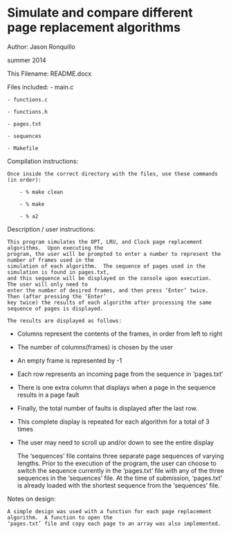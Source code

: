 Simulate and compare different page replacement algorithms
========
Author:  Jason Ronquillo

summer 2014

This Filename:  README.docx

Files included:
	- main.c
	
	- functions.c
	
	- functions.h
	
	- pages.txt
	
	- sequences
	
	- Makefile

Compilation instructions:

	Once inside the correct directory with the files, use these commands (in order):
	
		- % make clean
		
		- % make
		
		- % a2

Description / user instructions: 

	This program simulates the OPT, LRU, and Clock page replacement algorithms.  Upon executing the 
	program, the user will be prompted to enter a number to represent the number of frames used in the 
	simulation of each algorithm.  The sequence of pages used in the simulation is found in pages.txt, 
	and this sequence will be displayed on the console upon execution.  The user will only need to 
	enter the number of desired frames, and then press ‘Enter’ twice.  Then (after pressing the ‘Enter’ 
	key twice) the results of each algorithm after processing the same sequence of pages is displayed.
	
	The results are displayed as follows:
	
  - Columns represent the contents of the frames, in order from left to right
  
  - The number of columns(frames) is chosen by the user
  
  - An empty frame is represented by -1
  
  - Each row represents an incoming page from the sequence in ‘pages.txt’
  
  - There is one extra column that displays when a page in the sequence results in a page fault
  
  - Finally, the total number of faults is displayed after the last row.
  
  - This complete display is repeated for each algorithm for a total of 3 times
  
  - The user may need to scroll up and/or down to see the entire display
  

	The ‘sequences’ file contains three separate page sequences of varying lengths.  Prior to the 
	execution of the program, the user can choose to switch the sequence currently in the ‘pages.txt’ 
	file with any of the three sequences in the ‘sequences’ file.  At the time of submission, ‘pages.txt’
	is already loaded with the shortest sequence from the ‘sequences’ file.  

	 

Notes on design:

	A simple design was used with a function for each page replacement algorithm.  A function to open the
	‘pages.txt’ file and copy each page to an array was also implemented.  



